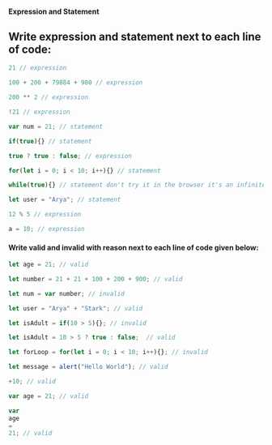   #### Expression and Statement

  ## Write expression and statement next to each line of code:

```js
21 // expression

100 + 200 + 79884 + 900 // expression

200 ** 2 // expression

!21 // expression

var num = 21; // statement

if(true){} // statement

true ? true : false; // expression

for(let i = 0; i < 10; i++){} // statement

while(true){} // statement don't try it in the browser it's an infinite loop

let user = "Arya"; // statement 

12 % 5 // expression

a = 10; // expression
```
   #### Write valid and invalid with reason next to each line of code given below:

```js
let age = 21; // valid

let number = 21 + 21 + 100 + 200 + 900; // valid

let num = var number; // invalid

let user = "Arya" + "Stark"; // valid

let isAdult = if(10 > 5){}; // invalid

let isAdult = 10 > 5 ? true : false;  // valid

let forLoop = for(let i = 0; i < 10; i++){}; // invalid

let message = alert("Hello World"); // valid

+10; // valid

var age = 21; // valid
```

```js
var
age
=
21; // valid
```